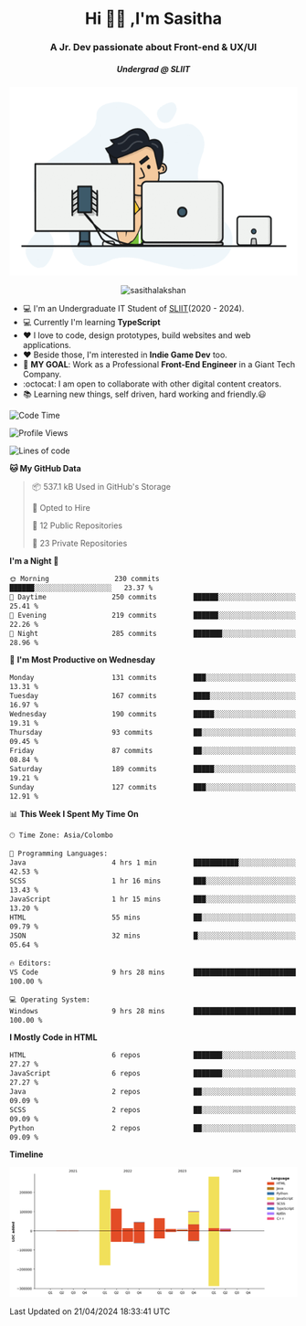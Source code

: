 
<h1 align="center">Hi 🙋‍♂️ ,I'm Sasitha</h1>
<h3 align="center">A Jr. Dev passionate about Front-end & UX/UI</h3>

<i><h5 align="center">Undergrad @ SLIIT</h5></i>

<p align="center">
  <img width="540" height="330" src="https://github.com/SasithaLakshan/SasithaLakshan/blob/main/dev.gif">
</p>
<p align="center"> <img src="https://komarev.com/ghpvc/?username=sasithalakshan&label=Profile%20views&color=0e75b6&style=flat" alt="sasithalakshan" /> </p>

- :computer: I'm an Undergraduate IT Student of [SLIIT](https://www.sliit.lk)(2020 - 2024).
- :computer: Currently I'm learning <b>TypeScript</b>
- :heart: I love to code, design prototypes, build websites and web applications.
- :heart: Beside those, I'm interested in **Indie Game Dev** too.
- :electric_plug: **MY GOAL**: Work as a Professional **Front-End Engineer** in a Giant Tech Company.
- :octocat: I am open to collaborate with other digital content creators.
- :books: Learning new things, self driven, hard working and friendly.:smiley:
  
<!-- <h3 align="left">Tech Stack I'm Using</h3> -->

<!--START_SECTION:waka-->
![Code Time](http://img.shields.io/badge/Code%20Time-599%20hrs%2055%20mins-blue)

![Profile Views](http://img.shields.io/badge/Profile%20Views-0-blue)

![Lines of code](https://img.shields.io/badge/From%20Hello%20World%20I%27ve%20Written-859.3%20thousand%20lines%20of%20code-blue)

**🐱 My GitHub Data** 

> 📦 537.1 kB Used in GitHub's Storage 
 > 
> 💼 Opted to Hire
 > 
> 📜 12 Public Repositories 
 > 
> 🔑 23 Private Repositories 
 > 
**I'm a Night 🦉** 

```text
🌞 Morning                230 commits         ██████░░░░░░░░░░░░░░░░░░░   23.37 % 
🌆 Daytime                250 commits         ██████░░░░░░░░░░░░░░░░░░░   25.41 % 
🌃 Evening                219 commits         ██████░░░░░░░░░░░░░░░░░░░   22.26 % 
🌙 Night                  285 commits         ███████░░░░░░░░░░░░░░░░░░   28.96 % 
```
📅 **I'm Most Productive on Wednesday** 

```text
Monday                   131 commits         ███░░░░░░░░░░░░░░░░░░░░░░   13.31 % 
Tuesday                  167 commits         ████░░░░░░░░░░░░░░░░░░░░░   16.97 % 
Wednesday                190 commits         █████░░░░░░░░░░░░░░░░░░░░   19.31 % 
Thursday                 93 commits          ██░░░░░░░░░░░░░░░░░░░░░░░   09.45 % 
Friday                   87 commits          ██░░░░░░░░░░░░░░░░░░░░░░░   08.84 % 
Saturday                 189 commits         █████░░░░░░░░░░░░░░░░░░░░   19.21 % 
Sunday                   127 commits         ███░░░░░░░░░░░░░░░░░░░░░░   12.91 % 
```


📊 **This Week I Spent My Time On** 

```text
🕑︎ Time Zone: Asia/Colombo

💬 Programming Languages: 
Java                     4 hrs 1 min         ███████████░░░░░░░░░░░░░░   42.53 % 
SCSS                     1 hr 16 mins        ███░░░░░░░░░░░░░░░░░░░░░░   13.43 % 
JavaScript               1 hr 15 mins        ███░░░░░░░░░░░░░░░░░░░░░░   13.20 % 
HTML                     55 mins             ██░░░░░░░░░░░░░░░░░░░░░░░   09.79 % 
JSON                     32 mins             █░░░░░░░░░░░░░░░░░░░░░░░░   05.64 % 

🔥 Editors: 
VS Code                  9 hrs 28 mins       █████████████████████████   100.00 % 

💻 Operating System: 
Windows                  9 hrs 28 mins       █████████████████████████   100.00 % 
```

**I Mostly Code in HTML** 

```text
HTML                     6 repos             ███████░░░░░░░░░░░░░░░░░░   27.27 % 
JavaScript               6 repos             ███████░░░░░░░░░░░░░░░░░░   27.27 % 
Java                     2 repos             ██░░░░░░░░░░░░░░░░░░░░░░░   09.09 % 
SCSS                     2 repos             ██░░░░░░░░░░░░░░░░░░░░░░░   09.09 % 
Python                   2 repos             ██░░░░░░░░░░░░░░░░░░░░░░░   09.09 % 
```



**Timeline**

![Lines of Code chart](https://raw.githubusercontent.com/SasithaLakshan/SasithaLakshan/main/assets/bar_graph.png)


 Last Updated on 21/04/2024 18:33:41 UTC
<!--END_SECTION:waka-->

